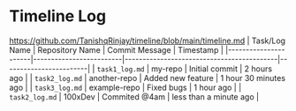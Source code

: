 # Timeline Log
https://github.com/TanishqRinjay/timeline/blob/main/timeline.md
| Task/Log Name       | Repository Name         | Commit Message                            | Timestamp              |
|----------------------|-------------------------|-------------------------------------------|------------------------|
| `task1_log.md`       | my-repo                | Initial commit                            | 2 hours ago            |
| `task2_log.md`       | another-repo           | Added new feature                         | 1 hour 30 minutes ago  |
| `task3_log.md`       | example-repo           | Fixed bugs                                | 1 hour ago             |
| `task2_log.md` | 100xDev | Commited @4am | less than a minute ago |
